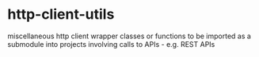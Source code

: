 # http-client-utils
miscellaneous http client wrapper classes or functions to be imported as a submodule into projects involving calls to APIs - e.g. REST APIs
